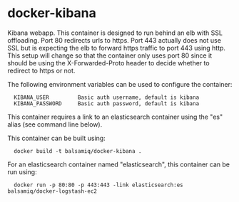 docker-kibana
=============

Kibana webapp.  This container is designed to run behind an elb with SSL offloading.  Port 80 redirects urls
to https.  Port 443 actually does not use SSL but is expecting the elb to forward https traffic to port 443 using http.  This setup will change so that the container only uses port 80 since it should be using the X-Forwarded-Proto header to decide whether to redirect to https or not.

The following environment variables can be used to configure the container:

      KIBANA_USER         Basic auth username, default is kibana
      KIBANA_PASSWORD     Basic auth password, default is kibana

This container requires a link to an elasticsearch container using the "es" alias (see command line below).

This container can be built using:

      docker build -t balsamiq/docker-kibana .

For an elasticsearch container named "elasticsearch", this container can be run using:

      docker run -p 80:80 -p 443:443 -link elasticsearch:es balsamiq/docker-logstash-ec2